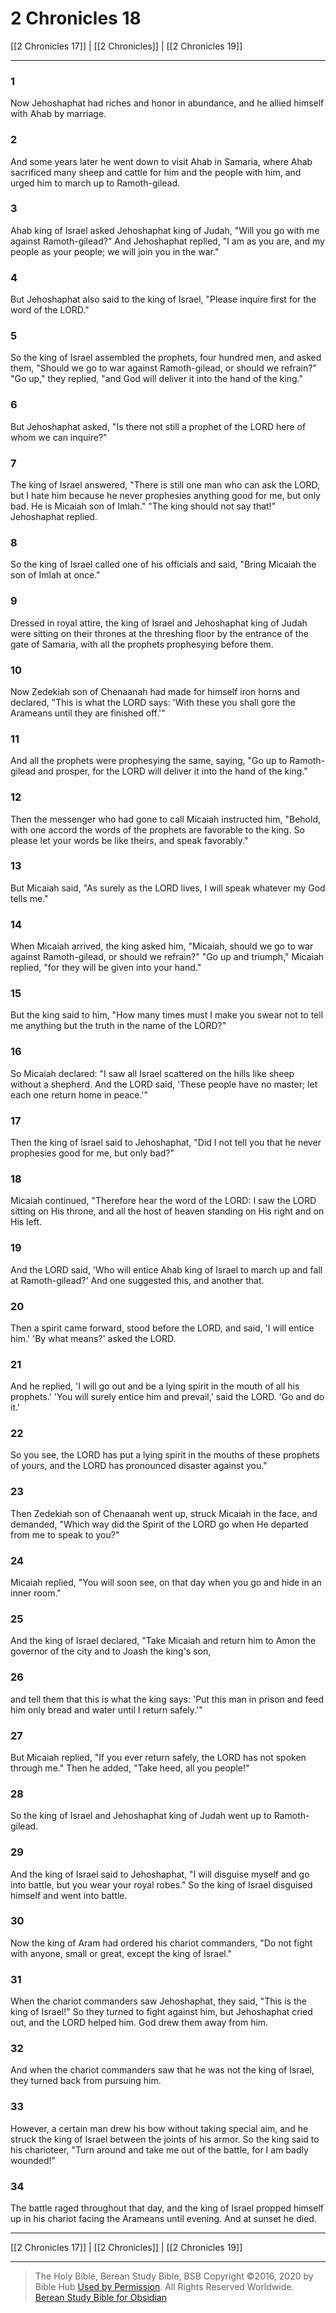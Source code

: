 # 2 Chronicles 18

[[2 Chronicles 17]] | [[2 Chronicles]] | [[2 Chronicles 19]]

---

### 1
Now Jehoshaphat had riches and honor in abundance, and he allied himself with Ahab by marriage.

### 2
And some years later he went down to visit Ahab in Samaria, where Ahab sacrificed many sheep and cattle for him and the people with him, and urged him to march up to Ramoth-gilead.

### 3
Ahab king of Israel asked Jehoshaphat king of Judah, "Will you go with me against Ramoth-gilead?" And Jehoshaphat replied, "I am as you are, and my people as your people; we will join you in the war."

### 4
But Jehoshaphat also said to the king of Israel, "Please inquire first for the word of the LORD."

### 5
So the king of Israel assembled the prophets, four hundred men, and asked them, "Should we go to war against Ramoth-gilead, or should we refrain?" "Go up," they replied, "and God will deliver it into the hand of the king."

### 6
But Jehoshaphat asked, "Is there not still a prophet of the LORD here of whom we can inquire?"

### 7
The king of Israel answered, "There is still one man who can ask the LORD, but I hate him because he never prophesies anything good for me, but only bad. He is Micaiah son of Imlah." "The king should not say that!" Jehoshaphat replied.

### 8
So the king of Israel called one of his officials and said, "Bring Micaiah the son of Imlah at once."

### 9
Dressed in royal attire, the king of Israel and Jehoshaphat king of Judah were sitting on their thrones at the threshing floor by the entrance of the gate of Samaria, with all the prophets prophesying before them.

### 10
Now Zedekiah son of Chenaanah had made for himself iron horns and declared, "This is what the LORD says: 'With these you shall gore the Arameans until they are finished off.'"

### 11
And all the prophets were prophesying the same, saying, "Go up to Ramoth-gilead and prosper, for the LORD will deliver it into the hand of the king."

### 12
Then the messenger who had gone to call Micaiah instructed him, "Behold, with one accord the words of the prophets are favorable to the king. So please let your words be like theirs, and speak favorably."

### 13
But Micaiah said, "As surely as the LORD lives, I will speak whatever my God tells me."

### 14
When Micaiah arrived, the king asked him, "Micaiah, should we go to war against Ramoth-gilead, or should we refrain?" "Go up and triumph," Micaiah replied, "for they will be given into your hand."

### 15
But the king said to him, "How many times must I make you swear not to tell me anything but the truth in the name of the LORD?"

### 16
So Micaiah declared: "I saw all Israel scattered on the hills like sheep without a shepherd. And the LORD said, 'These people have no master; let each one return home in peace.'"

### 17
Then the king of Israel said to Jehoshaphat, "Did I not tell you that he never prophesies good for me, but only bad?"

### 18
Micaiah continued, "Therefore hear the word of the LORD: I saw the LORD sitting on His throne, and all the host of heaven standing on His right and on His left.

### 19
And the LORD said, 'Who will entice Ahab king of Israel to march up and fall at Ramoth-gilead?' And one suggested this, and another that.

### 20
Then a spirit came forward, stood before the LORD, and said, 'I will entice him.' 'By what means?' asked the LORD.

### 21
And he replied, 'I will go out and be a lying spirit in the mouth of all his prophets.' 'You will surely entice him and prevail,' said the LORD. 'Go and do it.'

### 22
So you see, the LORD has put a lying spirit in the mouths of these prophets of yours, and the LORD has pronounced disaster against you."

### 23
Then Zedekiah son of Chenaanah went up, struck Micaiah in the face, and demanded, "Which way did the Spirit of the LORD go when He departed from me to speak to you?"

### 24
Micaiah replied, "You will soon see, on that day when you go and hide in an inner room."

### 25
And the king of Israel declared, "Take Micaiah and return him to Amon the governor of the city and to Joash the king's son,

### 26
and tell them that this is what the king says: 'Put this man in prison and feed him only bread and water until I return safely.'"

### 27
But Micaiah replied, "If you ever return safely, the LORD has not spoken through me." Then he added, "Take heed, all you people!"

### 28
So the king of Israel and Jehoshaphat king of Judah went up to Ramoth-gilead.

### 29
And the king of Israel said to Jehoshaphat, "I will disguise myself and go into battle, but you wear your royal robes." So the king of Israel disguised himself and went into battle.

### 30
Now the king of Aram had ordered his chariot commanders, "Do not fight with anyone, small or great, except the king of Israel."

### 31
When the chariot commanders saw Jehoshaphat, they said, "This is the king of Israel!" So they turned to fight against him, but Jehoshaphat cried out, and the LORD helped him. God drew them away from him.

### 32
And when the chariot commanders saw that he was not the king of Israel, they turned back from pursuing him.

### 33
However, a certain man drew his bow without taking special aim, and he struck the king of Israel between the joints of his armor. So the king said to his charioteer, "Turn around and take me out of the battle, for I am badly wounded!"

### 34
The battle raged throughout that day, and the king of Israel propped himself up in his chariot facing the Arameans until evening. And at sunset he died.

---

[[2 Chronicles 17]] | [[2 Chronicles]] | [[2 Chronicles 19]]

---

> The Holy Bible, Berean Study Bible, BSB
> Copyright &copy;2016, 2020 by Bible Hub
> [Used by Permission](https://berean.bible/terms.htm). All Rights Reserved Worldwide.
> [Berean Study Bible for Obsidian](https://github.com/gapmiss/berean-study-bible-for-obsidian)</small>

